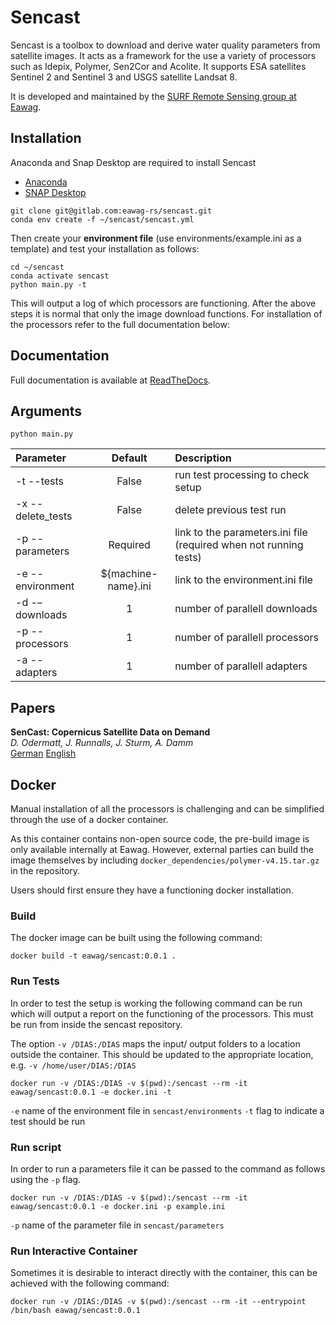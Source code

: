 # Sencast

Sencast is a toolbox to download and derive water quality parameters from satellite images. It acts as a framework for 
the use a variety of processors such as Idepix, Polymer, Sen2Cor and Acolite. It supports ESA satellites Sentinel 2 and 
Sentinel 3 and USGS satellite Landsat 8.

It is developed and maintained by the [SURF Remote Sensing group at Eawag](https://www.eawag.ch/en/department/surf/main-focus/remote-sensing/).
## Installation
Anaconda and Snap Desktop are required to install Sencast
- [Anaconda](https://www.anaconda.com)
- [SNAP Desktop](https://step.esa.int/main/download/snap-download/)
```
git clone git@gitlab.com:eawag-rs/sencast.git
conda env create -f ~/sencast/sencast.yml
```
Then create your **environment file** (use environments/example.ini as a template) and test your installation as follows:
```
cd ~/sencast
conda activate sencast
python main.py -t
```
This will output a log of which processors are functioning. After the above steps it is normal that only the image download functions. 
For installation of the processors refer to the full documentation below:

## Documentation

Full documentation is available at [ReadTheDocs](https://sencast.readthedocs.io/en/latest/?).


## Arguments

```
python main.py
```

| Parameter         |       Default       | Description                                                       |	
|:------------------|:-------------------:|:------------------------------------------------------------------|
| -t --tests 	      |       	False        | run test processing to check setup                                |
| -x --delete_tests |       	False        | delete previous test run                                          |
| -p --parameters 	 |      	Required      | link to the parameters.ini file (required when not running tests) |
| -e  --environment | ${machine-name}.ini | link to the environment.ini file                                  |
| -d -–downloads 	  |         	1	         | number of parallell downloads                                     |
| -p --processors   |         1	          | number of parallell processors                                    |
| -a --adapters	    |          1          | number of parallell adapters                                      |

## Papers

**SenCast: Copernicus Satellite Data on Demand**  
*D. Odermatt, J. Runnalls, J. Sturm, A. Damm*  
[German](https://www.dora.lib4ri.ch/eawag/islandora/object/eawag%3A21549/datastream/PDF4/Odermatt-2020-SenCast-%28accepted_version%29.pdf) [English](https://www.dora.lib4ri.ch/eawag/islandora/object/eawag%3A21549/datastream/PDF3/Odermatt-2020-SenCast-%28unspecified_8a1c1609%29.pdf)

## Docker

Manual installation of all the processors is challenging and can be simplified through the use of a docker container.

As this container contains non-open source code, the pre-build image is only available internally at Eawag. However, external parties can build the image
themselves by including `docker_dependencies/polymer-v4.15.tar.gz` in the repository.

Users should first ensure they have a functioning docker installation.

### Build

The docker image can be built using the following command:

`docker build -t eawag/sencast:0.0.1 .`

### Run Tests

In order to test the setup is working the following command can be run which will output a report on the 
functioning of the processors. This must be run from inside the sencast repository. 

The option `-v /DIAS:/DIAS` maps the input/ output folders to a location outside the container. This should be updated to 
the appropriate location, e.g. `-v /home/user/DIAS:/DIAS`

`docker run -v /DIAS:/DIAS -v $(pwd):/sencast --rm -it eawag/sencast:0.0.1 -e docker.ini -t`

`-e` name of the environment file in `sencast/environments`
`-t` flag to indicate a test should be run 

### Run script

In order to run a parameters file it can be passed to the command as follows using the `-p` flag.

`docker run -v /DIAS:/DIAS -v $(pwd):/sencast --rm -it eawag/sencast:0.0.1 -e docker.ini -p example.ini`

`-p` name of the parameter file in `sencast/parameters`

### Run Interactive Container

Sometimes it is desirable to interact directly with the container, this can be achieved with the following command:

`docker run -v /DIAS:/DIAS -v $(pwd):/sencast --rm -it --entrypoint /bin/bash eawag/sencast:0.0.1`


